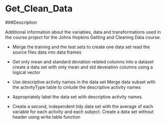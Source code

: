 # Get_Clean_Data

###Description

Additional information about the variables, data and transformations used in the course project for the Johns Hopkins Getting and Cleaning Data course.


* Merge the training and the test sets to create one data set
	read the source files data into data frames 

* Get only mean and standard deviation related columns into a dataset
	create a data set with only mean and std deveiation columns using a logical vector

* Use descriptive activity names in the data set
	Merge data subset with the activityType table to cinlude the descriptive activity names

* Appropriately label the data set with descriptive activity names.


* Create a second, independent tidy data set with the average of each variable for each activity and each subject.
	Create a data set without header using write.table function


